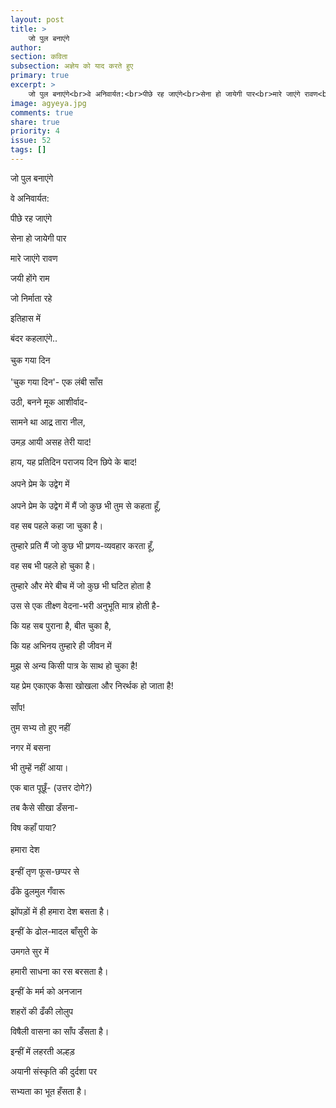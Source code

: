 ```yaml
---
layout: post
title: >
    जो पुल बनाएंगे
author:
section: कविता
subsection: अज्ञेय को याद करते हुए
primary: true
excerpt: >
    जो पुल बनाएंगे<br>वे अनिवार्यत:<br>पीछे रह जाएंगे<br>सेना हो जायेगी पार<br>मारे जाएंगे रावण<br>जयी होंगे राम<br>जो निर्माता रहे<br>इतिहास में<br>बंदर कहलाएंगे..
image: agyeya.jpg
comments: true
share: true
priority: 4
issue: 52
tags: []
---
```


जो पुल बनाएंगे

वे अनिवार्यत:

पीछे रह जाएंगे

सेना हो जायेगी पार

मारे जाएंगे रावण

जयी होंगे राम

जो निर्माता रहे

इतिहास में

बंदर कहलाएंगे..
<br><br>
चुक गया दिन
<br><br>
'चुक गया दिन'- एक लंबी साँस

उठी, बनने मूक आशीर्वाद-

सामने था आद्र्र तारा नील,

उमड़ आयी असह तेरी याद!

हाय, यह प्रतिदिन पराजय दिन छिपे के बाद!
<br><br>
अपने प्रेम के उद्वेग में
<br><br>
अपने प्रेम के उद्वेग में मैं जो कुछ भी तुम से कहता हूँ,

वह सब पहले कहा जा चुका है।

तुम्हारे प्रति मैं जो कुछ भी प्रणय-व्यवहार करता हूँ,

वह सब भी पहले हो चुका है।

तुम्हारे और मेरे बीच में जो कुछ भी घटित होता है

उस से एक तीक्ष्ण वेदना-भरी अनुभूति मात्र होती है-

कि यह सब पुराना है, बीत चुका है,

कि यह अभिनय तुम्हारे ही जीवन में

मुझ से अन्य किसी पात्र के साथ हो चुका है!

यह प्रेम एकाएक कैसा खोखला और निरर्थक हो जाता है!
<br><br>
साँप!

तुम सभ्य तो हुए नहीं

नगर में बसना

भी तुम्हें नहीं आया।

एक बात पूछूँ- (उत्तर दोगे?)

तब कैसे सीखा डँसना-

विष कहाँ पाया?
<br><br>
हमारा देश
<br><br>
इन्हीं तृण फूस-छप्पर से

ढँके ढुलमुल गँवारू

झोंपड़ों में ही हमारा देश बसता है।

इन्हीं के ढोल-मादल बाँसुरी के

उमगते सुर में

हमारी साधना का रस बरसता है।

इन्हीं के मर्म को अनजान

शहरों की ढँकी लोलुप

विषैली वासना का साँप डँसता है।

इन्हीं में लहरती अल्हड़

अयानी संस्कृति की दुर्दशा पर

सभ्यता का भूत हँसता है।